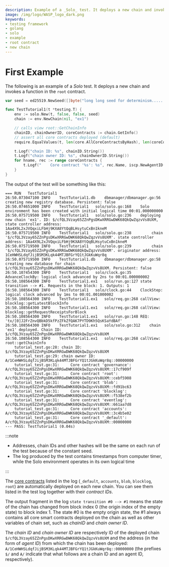 ```yaml
---
description: Example of a _Solo_ test. It deploys a new chain and invokes a function in the root contract.
image: /img/logo/WASP_logo_dark.png
keywords:
- testing framework
- golang
- solo
- example
- root contract
- new chain
---
```

# First Example 

The following is an example of a _Solo_ test. It deploys a new chain and invokes
a function in the `root` contract.

```go
var seed = ed25519.NewSeed([]byte("long long seed for determinism................"))

func TestTutorial1(t *testing.T) {
	env := solo.New(t, false, false, seed)
	chain := env.NewChain(nil, "ex1")

	// calls view root::GetChainInfo
	chainID, chainOwnerID, coreContracts := chain.GetInfo()
	// assert all core contracts deployed (default)
	require.EqualValues(t, len(core.AllCoreContractsByHash), len(coreContracts))

	t.Logf("chain ID: %s", chainID.String())
	t.Logf("chain owner ID: %s", chainOwnerID.String())
	for hname, rec := range coreContracts {
		t.Logf("    Core contract '%s': %s", rec.Name, iscp.NewAgentID(chainID.AsAddress(), hname))
	}
}
```

The output of the test will be something like this:

```log
=== RUN   TestTutorial1
26:50.073047100	INFO	TestTutorial1.db	dbmanager/dbmanager.go:56	creating new registry database. Persistent: false
26:50.074651000	INFO	TestTutorial1	solo/solo.go:168	Solo environment has been created with initial logical time 00:01.000000000
26:50.075719500	INFO	TestTutorial1	solo/solo.go:236	deploying new chain 'ex1'. ID: $/cfQL3Vzay65ZZnPgsDKwXRRGwDWK68QkQwZqzvVs8UXM, state controller address: 1Aa4X9L2xJVQqxiLFbHj9KXA8YtQqBLHsytuCxBn1kneM
26:50.075719500	INFO	TestTutorial1	solo/solo.go:238	     chain '$/cfQL3Vzay65ZZnPgsDKwXRRGwDWK68QkQwZqzvVs8UXM'. state controller address: 1Aa4X9L2xJVQqxiLFbHj9KXA8YtQqBLHsytuCxBn1kneM
26:50.075719500	INFO	TestTutorial1	solo/solo.go:239	     chain '$/cfQL3Vzay65ZZnPgsDKwXRRGwDWK68QkQwZqzvVs8UXM'. originator address: 1CeHWHSLdqfJijBSM3KLqk44MTJBFGrYQ1tJGkKuWqr8q
26:50.075719500	INFO	TestTutorial1.db	dbmanager/dbmanager.go:58	creating new database for chain $/cfQL3Vzay65ZZnPgsDKwXRRGwDWK68QkQwZqzvVs8UXM. Persistent: false
26:50.107454300	INFO	TestTutorial1	solo/clock.go:35	AdvanceClockBy: logical clock advanced by 2ns to 00:01.000000002
26:50.108564300	INFO	TestTutorial1.ex1	solo/run.go:127	state transition --> #1. Requests in the block: 1. Outputs: 1
26:50.108564300	INFO	TestTutorial1	solo/clock.go:44	ClockStep: logical clock advanced by 1ms to 00:01.001000002
26:50.108564300	INFO	TestTutorial1.ex1	solo/req.go:268	callView: blocklog::getLatestBlockInfo
26:50.108564300	INFO	TestTutorial1.ex1	solo/req.go:268	callView: blocklog::getRequestReceiptsForBlock
26:50.108564300	INFO	TestTutorial1.ex1	solo/run.go:148	REQ: 'tx/[0]J2FrZnvQBbkD5kfPzZFkZfQAK7PYTD9Kh5QsKSaYdBAf'
26:50.108564300	INFO	TestTutorial1.ex1	solo/solo.go:312	chain 'ex1' deployed. Chain ID: $/cfQL3Vzay65ZZnPgsDKwXRRGwDWK68QkQwZqzvVs8UXM
26:50.108564300	INFO	TestTutorial1.ex1	solo/req.go:268	callView: root::getChainInfo
    tutorial_test.go:28: chain ID: $/cfQL3Vzay65ZZnPgsDKwXRRGwDWK68QkQwZqzvVs8UXM
    tutorial_test.go:29: chain owner ID: A/1CeHWHSLdqfJijBSM3KLqk44MTJBFGrYQ1tJGkKuWqr8q::00000000
    tutorial_test.go:31:     Core contract 'governance': A/cfQL3Vzay65ZZnPgsDKwXRRGwDWK68QkQwZqzvVs8UXM::17cf909f
    tutorial_test.go:31:     Core contract 'root': A/cfQL3Vzay65ZZnPgsDKwXRRGwDWK68QkQwZqzvVs8UXM::cebf5908
    tutorial_test.go:31:     Core contract 'blob': A/cfQL3Vzay65ZZnPgsDKwXRRGwDWK68QkQwZqzvVs8UXM::fd91bc63
    tutorial_test.go:31:     Core contract 'blocklog': A/cfQL3Vzay65ZZnPgsDKwXRRGwDWK68QkQwZqzvVs8UXM::f538ef2b
    tutorial_test.go:31:     Core contract 'eventlog': A/cfQL3Vzay65ZZnPgsDKwXRRGwDWK68QkQwZqzvVs8UXM::661aa7d8
    tutorial_test.go:31:     Core contract 'accounts': A/cfQL3Vzay65ZZnPgsDKwXRRGwDWK68QkQwZqzvVs8UXM::3c4b5e02
    tutorial_test.go:31:     Core contract '_default': A/cfQL3Vzay65ZZnPgsDKwXRRGwDWK68QkQwZqzvVs8UXM::00000000
--- PASS: TestTutorial1 (0.04s)
```

:::note

* Addresses, chain IDs and other hashes will be the same on each run of the test because of the constant seed. 
* The log produced by the test contains timestamps from computer timer, while the Solo environment operates in its own logical time

:::

The [core contracts](../core_concepts/core_contracts/overview.md) listed in the log (`_default`, `accounts`, `blob`, `blocklog`, `root`) are automatically deployed on each new chain. You can see
them listed in the test log together with their _contract IDs_.

The output fragment in the log `state transition #0 --> #1` means the state of
the chain has changed from block index 0 (the origin index of the empty state)
to block index 1. The state #0 is the empty origin state, the #1 always contains
all core smart contracts deployed on the chain as well as other variables of
chain set, such as _chainID_ and _chain owner ID_.

The _chain ID_ and _chain owner ID_ are respectively ID of the deployed
chain `$/cfQL3Vzay65ZZnPgsDKwXRRGwDWK68QkQwZqzvVs8UXM` and the address (in the
form of _agent ID_) from which the chain has been deployed:
`A/1CeHWHSLdqfJijBSM3KLqk44MTJBFGrYQ1tJGkKuWqr8q::00000000` (the prefixes `$/`
and `A/` indicate that what follows are a chain ID and an agent ID, respectively).